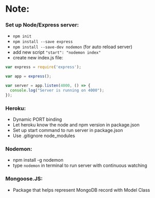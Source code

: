 # Note:
### Set up Node/Express server:
- `npm init`
- `npm install --save express`
- `npm install --save-dev nodemon` (for auto reload server)
- add new script `"start": "nodemon index"`
- create new index.js file:

```javascript
var express = require('express');

var app = express();

var server = app.listen(4000, () => {
  console.log("Server is running on 4000");
});
```

### Heroku:
- Dynamic PORT binding
- Let heroku know the node and npm version in package.json
- Set up start command to run server in package.json
- Use .gitignore node_modules

### Nodemon:
- npm install -g nodemon
- type `nodemon` in terminal to run server with continuous watching

### Mongoose.JS:
- Package that helps represent MongoDB record with Model Class
